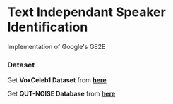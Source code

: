 # Text Independant Speaker Identification
Implementation of Google's GE2E 

### Dataset
Get __VoxCeleb1 Dataset__ from [__here__](http://www.robots.ox.ac.uk/~vgg/data/voxceleb/vox1.html)

Get __QUT-NOISE Database__ from [__here__](https://research.qut.edu.au/saivt/databases/qut-noise-databases-and-protocols/)
